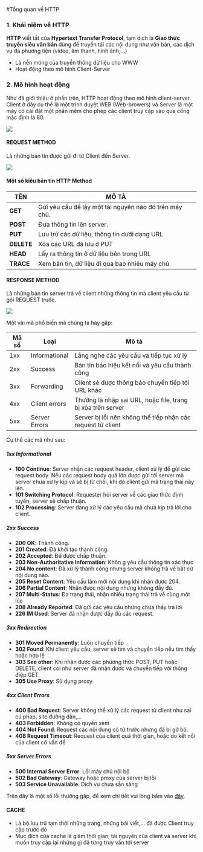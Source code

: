 #Tổng quan về HTTP

### 1. Khái niệm về HTTP

**HTTP** viết tắt của **Hypertext Transfer Protocol**, tạm dịch là **Giao thức truyền siêu văn bản** dùng để truyền tải các nội dung như văn bản, các dịch vụ đa phương tiện (video, âm thanh, hình ảnh,...)
- Là nền móng của truyền thông dữ liệu cho WWW
- Hoạt động theo mô hình Client-Server

### 2. Mô hình hoạt động

Như đã giới thiệu ở phần trên, HTTP hoạt động theo mô hình client-server. Client ở đây cụ thể là một trình duyệt WEB (Web-browers) và Server là một máy có cài đặt một phần mềm cho phép các client truy cập vào qua cổng mặc định là 80.

<img src="http://www.bloggedbychris.com/wp-content/uploads/2013/10/image004.png" />

#### REQUEST METHOD

Là những bản tin được gửi đi từ Client đến Server.

<img src="http://img.prntscr.com/img?url=http://i.imgur.com/UEypQ2Z.png" >


#### Một số kiểu bản tin HTTP Method
| TÊN | MÔ TẢ |
|---|---|
|**GET**| Gửi yêu cầu để lấy một tài nguyên nào đó trên máy chủ.|
|**POST**| Đưa thông tin lên server.|
|**PUT**| Lưu trữ các dữ liệu, thông tin dưới dạng URL |
|**DELETE**| Xóa các URL đã lưu ở PUT |
| **HEAD**| Lấy ra thông tin ở dữ liệu bên trong URL |
| **TRACE**| Xem bản tin, dữ liệu đi qua bao nhiêu máy chủ |

#### RESPONSE METHOD

Là những bản tin server trả về client những thông tin mà client yêu cầu từ gói REQUEST trước.

<img src="http://img.prntscr.com/img?url=http://i.imgur.com/vgEG4Qz.png" />

Một vài mã phổ biến mà chúng ta hay gặp:

|Mã số| Loại | Mô tả|
|---|---|---|
|1xx| Informational| Lắng nghe các yêu cầu và tiếp tục xử lý|
|2xx| Success | Bản tin báo hiệu kết nối và yêu cầu thành công|
|3xx| Forwarding | Client sẽ được thông báo chuyển tiếp tới URL khác |
|4xx| Client errors| Thường là nhập sai URL, hoặc file, trang bị xóa trên server|
|5xx|Server Errors | Server bị lỗi nên không thể tiếp nhận các request từ client|

Cụ thể các mã như sau:

##### 1xx Informational

- **100 Continue**: Server nhận các request header, client xử lý để gửi các request body. Nếu các request body quá lớn được gửi tới server mà server chưa xử lý kịp và sẽ bị từ chối, khi đó client gửi mã trạng thái này lên.
- **101 Switching Protocol**: Requester hỏi server về các giao thức định tuyến, server sẽ chấp thuận.
- **102 Processing**: Server đang xử lý các yêu cầu mà chưa kịp trả lời cho client.

##### 2xx Success

- **200 OK**: Thành công.
- **201 Created**: Đã khởi tạo thành công.
- **202 Accepted**: Đã được chấp thuận.
- **203 Non-Authoritative Information**: Khôn g yêu cầu thông tin xác thực
- **204 No content**: Đã xử lý thành công nhưng server không trả về bất cứ nội dung nào.
- **205 Reset Content**: Yêu cầu làm mới nội dung khi nhận được 204.
- **206 Partial Content**: Nhận được nội dung nhưng không đầy đủ.
- **207 Multi-Status**: Đa trạng thái, nhận nhiều trạng thái trả về cùng một lúc
- **208 Already Reported**: Đã gửi các yêu cầu nhưng chưa thấy trả lời.
- **226 IM Used**: Server đã nhận được đầy đủ các request.

##### 3xx Redirection

- **301 Moved Permanently**: Luôn chuyển tiếp
- **302 Found**: Khi client yêu cầu, server sẽ tìm và chuyển tiếp nếu tìm thấy hoặc hợp lệ
- **303 See other**: Khi nhận được các phương thức POST, PUT hoặc DELETE, client coi như server đã nhận được và chuyển tiếp với thông điệp GET.
- **305 Use Proxy**: Sử dụng proxy 

##### 4xx Client Errors

- **400 Bad Request**: Server không thể xử lý các request từ client như sai cú pháp, site đường dẫn,...
- **403 Forbidden**: Không có quyền xem
- **404 Not Found**: Request các nội dung có từ trước nhưng đã bị gỡ bỏ.
- **408 Request Timeout**: Request của client quá thời gian, hoặc do kết nối của client có vấn đề

##### 5xx Server Errors

- **500 Internal Server Error**: Lỗi máy chủ nội bộ
- **502 Bad Gateway**: Gateway hoặc proxy của server bị lỗi
- **503 Service Unavailable**: Dịch vụ chưa sẵn sàng

Trên đây là một số lỗi thường gặp, để xem chi tiết vui lòng bấm vào <a href="https://en.wikipedia.org/wiki/List_of_HTTP_status_codes" target="_blank" >đây</a>.

#### CACHE

- Là bộ lưu trữ tạm thời những trang, những bài viết,... đã được Client truy cập trước đó
- Mục đích của cache là giảm thời gian, tài nguyên của client và server khi muốn truy cập lại những gì đã từng truy vấn tới server




